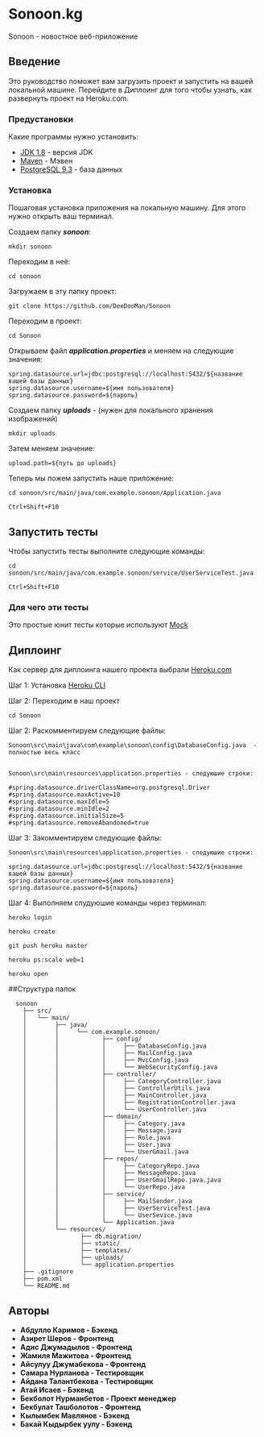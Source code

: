 # Sonoon.kg

Sonoon - новостное веб-приложение

## Введение

Это руководство поможет вам загрузить проект и запустить на вашей локальной машине. Перейдите в Диплоинг для того чтобы узнать, как развернуть проект на Heroku.com.
### Предустановки

Какие программы нужно установить:

* [JDK 1.8](https://www.oracle.com/technetwork/java/javase/downloads/jdk8-downloads-2133151.html) - версия JDK 
* [Maven](https://maven.apache.org/) - Мэвен
* [PostgreSQL 9.3](https://www.pgadmin.org/download/pgadmin-3-windows/) - база данных

### Установка

Пошаговая установка приложения на локальную машину. Для этого нужно открыть ваш терминал.

Создаем папку ***sonoon***:
```
mkdir sonoon
```
Переходим в неё:

```
cd sonoon
```
Загружаем в эту папку проект:
```
git clone https://github.com/DeeDooMan/Sonoon
```
Переходим в проект:

```
cd Sonoon
```

Открываем файл  ***application.properties*** и меняем на следующие значения:
```
spring.datasource.url=jdbc:postgresql://localhost:5432/${название вашей базы данных}
spring.datasource.username=${имя пользователя}
spring.datasource.password=${пароль}
```
Создаем папку ***uploads*** - (нужен для локального хранения изображений)
```
mkdir uploads
```

Затем меняем значение:
```
upload.path=${путь до uploads}
```

Теперь мы пожем запустить наше приложение:
```
cd sonoon/src/main/java/com.example.sonoon/Application.java

Ctrl+Shift+F10
```

## Запустить тесты

Чтобы запустить тесты выполните следующие команды:
```
cd sonoon/src/main/java/com.example.sonoon/service/UserServiceTest.java

Ctrl+Shift+F10
```

### Для чего эти тесты

Это простые юнит тесты которые используют [Mock](https://site.mockito.org/)


## Диплоинг
 
 Как сервер для диплоинга нашего проекта выбрали [Heroku.com](https://www.heroku.com/)

 Шаг 1: Установка [Heroku CLI](https://devcenter.heroku.com/articles/heroku-cli)
 
 Шаг 2: Переходим в наш проект
 ```
 cd Sonoon
 ```
 Шаг 2: Раскомментируем следующие файлы:
  ```
 Sonoon\src\main\java\com\example\sonoon\config\DatabaseConfig.java  - полностью весь класс
 
 
 Sonoon\src\main\resources\application.properties - следуюшие строки:
 
 #spring.datasource.driverClassName=org.postgresql.Driver
 #spring.datasource.maxActive=10
 #spring.datasource.maxIdle=5
 #spring.datasource.minIdle=2
 #spring.datasource.initialSize=5
 #spring.datasource.removeAbandoned=true
 ```
  Шаг 3: Закомментируем следующие файлы:
   ```
  Sonoon\src\main\resources\application.properties - следуюшие строки:
  
  spring.datasource.url=jdbc:postgresql://localhost:5432/${название вашей базы данных}
  spring.datasource.username=${имя пользователя}
  spring.datasource.password=${пароль}
  ```
 
 Шаг 4: Выполняем слудуюшие команды через терминал:
 ```
 heroku login
 
 heroku create
 
 git push heroku master
 
 heroku ps:scale web=1
 
 heroku open
 ```
 

##Структура папок
```
  sonoon                                             
    ├── src/                       
    │   └── main/                   
    │        ├── java/                       
    │        │     └── com.example.sonoon/ 
    │        │            ├── config/
    │        │            │     ├── DatabaseConfig.java 
    │        │            │     ├── MailConfig.java
    │        │            │     ├── MvcConfig.java
    │        │            │     └── WebSecurityConfig.java
    │        │            ├── controller/
    │        │            │     ├── CategoryController.java
    │        │            │     ├── ControllerUtils.java
    │        │            │     ├── MainController.java
    │        │            │     ├── RegistrationController.java
    │        │            │     └── UserController.java
    │        │            ├── domain/
    │        │            │     ├── Category.java
    │        │            │     ├── Message.java
    │        │            │     ├── Role.java
    │        │            │     ├── User.java
    │        │            │     └── UserGmail.java
    │        │            ├── repos/
    │        │            │     ├── CategoryRepo.java
    │        │            │     ├── MessageRepo.java
    │        │            │     ├── UserGmailRepo.java.java
    │        │            │     └── UserRepo.java
    │        │            ├── service/
    │        │            │     ├── MailSender.java
    │        │            │     ├── UserServiceTest.java
    │        │            │     └── UserSevice.java
    │        │            └── Application.java
    │        └── resources/   
    │               ├── db.migration/   
    │               ├── static/   
    │               ├── templates/   
    │               ├── uploads/   
    │               └── application.properties   
    ├── .gitignore                 
    ├── pom.xml                 
    └── README.md                                                       
```

## Авторы

* **Абдулло Каримов - Бэкенд**  
* **Азирет Шеров - Фронтенд**  
* **Адис Джумадылов - Фронтенд** 
* **Жамиля Мажитова - Фронтенд**
* **Айсулуу Джумабекова - Фронтенд**  
* **Самара Нурланова - Тестировщик**
* **Айдана Талантбекова - Тестировщик**
* **Атай Исаев - Бэкенд**
* **Бекболот Нурманбетов - Проект менеджер** 
* **Бекбулат Ташболотов - Фронтенд** 
* **Кылымбек Мавлянов - Бэкенд**  
* **Бакай Кыдырбек уулу - Бэкенд** 